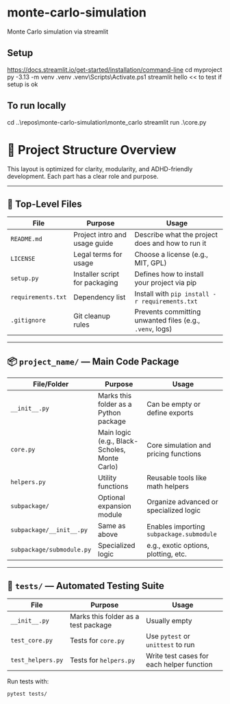 # monte-carlo-simulation
Monte Carlo simulation via streamlit

## Setup
https://docs.streamlit.io/get-started/installation/command-line
cd myproject
py -3.13 -m venv .venv
.venv\Scripts\Activate.ps1
streamlit hello << to test if setup is ok

## To run locally
cd ..\repos\monte-carlo-simulation\monte_carlo
streamlit run .\core.py

# 🧠 Project Structure Overview

This layout is optimized for clarity, modularity, and ADHD-friendly development. Each part has a clear role and purpose.

---

## 📁 Top-Level Files

| File               | Purpose                                         | Usage                                      |
|--------------------|-------------------------------------------------|--------------------------------------------|
| `README.md`        | Project intro and usage guide                   | Describe what the project does and how to run it |
| `LICENSE`          | Legal terms for usage                           | Choose a license (e.g., MIT, GPL)          |
| `setup.py`         | Installer script for packaging                  | Defines how to install your project via pip |
| `requirements.txt` | Dependency list                                 | Install with `pip install -r requirements.txt` |
| `.gitignore`       | Git cleanup rules                               | Prevents committing unwanted files (e.g., `.venv`, logs) |

---

## 📦 `project_name/` — Main Code Package

| File/Folder               | Purpose                                         | Usage                                      |
|---------------------------|-------------------------------------------------|--------------------------------------------|
| `__init__.py`             | Marks this folder as a Python package           | Can be empty or define exports             |
| `core.py`                 | Main logic (e.g., Black-Scholes, Monte Carlo)  | Core simulation and pricing functions      |
| `helpers.py`              | Utility functions                              | Reusable tools like math helpers           |
| `subpackage/`             | Optional expansion module                      | Organize advanced or specialized logic     |
| `subpackage/__init__.py` | Same as above                                   | Enables importing `subpackage.submodule`   |
| `subpackage/submodule.py`| Specialized logic                               | e.g., exotic options, plotting, etc.       |

---

## 🧪 `tests/` — Automated Testing Suite

| File               | Purpose                                         | Usage                                      |
|--------------------|-------------------------------------------------|--------------------------------------------|
| `__init__.py`      | Marks this folder as a test package             | Usually empty                              |
| `test_core.py`     | Tests for `core.py`                             | Use `pytest` or `unittest` to run          |
| `test_helpers.py`  | Tests for `helpers.py`                          | Write test cases for each helper function  |

Run tests with:
```bash
pytest tests/